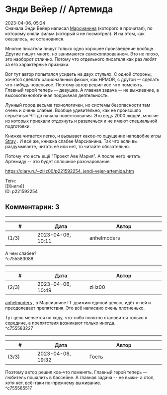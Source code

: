 Энди Вейер // Артемида
======================

  
2023-04-06, 05:24  
 Сначала Энди Вейер написал  [Марсианина](Энди%20Уир%20%20Марсианин)  (которого я прочитал), по которому сняли фильм (который я не посмотрел). И на этом, как оказалось, не остановился.   
   
 Многие писатели пишут только одно хорошее произведение вообще. Другие пишут много, но занимаются самокопированием. Это не плохо, это наоборот отлично. Потому что отдельного писателя как раз любят за его характерные признаки.   
   
 Вот тут автор попытался усидеть на двух стульях. С одной стороны, хочется сделать рациональный фикшн, как HPMOR, с другой -- сделать что-нибудь новенькое. Поэтому автор решил кое-что поменять. Главный герой теперь -- девушка. А главная задача -- не выживание, а высокотехнологичная подрывная деятельность.   
   
 Лунный город весьма технологичен, но системы безопасности там очень и очень слабые. Вообще удивительно, как не произошло серьёзных ЧП до начала повествования. Это ведь 2000 людей, многие из которых приехали отдохнуть и развлечься и не имеют специальной подготовки.   
   
 Книжка читается легко, и вызывает какое-то ощущение наподобие игры  [Stray](Stray%20(2022))  . И всё же, книжка слабее Марсианина. Так что если вы раздумываете, читать её или нет, то читайте обязательно.   
   
 Потому что есть ещё "Проект Аве Мария". А после него читать Артемиду -- это будет сплошное разочарование.   
  
<https://diary.ru/~zHz00/p221592254_jendi-vejer-artemida.htm>  
  
Теги:  
[[Книги]]  
ID: p221592254  


Комментарии: 3
--------------

  


---



|         #         |              Дата              |                     Автор                     |           ID           |
| --- | --- | --- | --- |
| (1/3) | 2023-04-06, 10:11 | anhelmoders | c755583088 |

  
 А чем слабее?   
 ^c755583088

---



|         #         |              Дата              |                     Автор                     |           ID           |
| --- | --- | --- | --- |
| (2/3) | 2023-04-06, 10:49 | zHz00 | c755583227 |

  
  [anhelmoders](https://anhelmoders.diary.ru "No plans. Only wonders.")  , в Марсианине ГГ движим единой целью, идёт к ней и преодолевает препятствия. Это всё написано очень плотненько.   
   
 Тут цель меняется по ходу, что-либо понятно становится только к середине, а препятствия возникают только иногда.   
 ^c755583227

---



|         #         |              Дата              |                     Автор                     |           ID           |
| --- | --- | --- | --- |
| (3/3) | 2023-04-06, 19:32 | Гость | c755585517 |

  
 Поэтому автор решил кое-что поменять. Главный герой теперь -- любитель пошалить в бассейне. А главная задача -- не выжи- а стоп, хотя нет, всё-таки по-прежнему выживание.   
 ^c755585517
